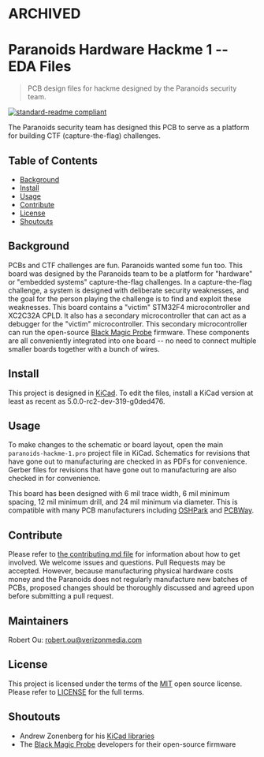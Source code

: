 # ARCHIVED 


# Paranoids Hardware Hackme 1 -- EDA Files
> PCB design files for hackme designed by the Paranoids security team.

[![standard-readme compliant](https://img.shields.io/badge/readme%20style-standard-brightgreen.svg?style=flat-square)](https://github.com/RichardLitt/standard-readme)

The Paranoids security team has designed this PCB to serve as a platform for building CTF (capture-the-flag) challenges.

## Table of Contents

- [Background](#background)
- [Install](#install)
- [Usage](#usage)
- [Contribute](#contribute)
- [License](#license)
- [Shoutouts](#shoutouts)

## Background

PCBs and CTF challenges are fun. Paranoids wanted some fun too. This board was designed by the Paranoids team to be a platform for "hardware" or "embedded systems" capture-the-flag challenges. In a capture-the-flag challenge, a system is designed with deliberate security weaknesses, and the goal for the person playing the challenge is to find and exploit these weaknesses. This board contains a "victim" STM32F4 microcontroller and XC2C32A CPLD. It also has a secondary microcontroller that can act as a debugger for the "victim" microcontroller. This secondary microcontroller can run the open-source [Black Magic Probe](https://github.com/blacksphere/blackmagic) firmware. These components are all conveniently integrated into one board -- no need to connect multiple smaller boards together with a bunch of wires.

## Install

This project is designed in [KiCad](http://kicad-pcb.org/). To edit the files, install a KiCad version at least as recent as 5.0.0-rc2-dev-319-g0ded476.

## Usage

To make changes to the schematic or board layout, open the main `paranoids-hackme-1.pro` project file in KiCad. Schematics for revisions that have gone out to manufacturing are checked in as PDFs for convenience. Gerber files for revisions that have gone out to manufacturing are also checked in for convenience.

This board has been designed with 6 mil trace width, 6 mil minimum spacing, 12 mil minimum drill, and 24 mil minimum via diameter. This is compatible with many PCB manufacturers including [OSHPark](https://oshpark.com/) and [PCBWay](https://www.pcbway.com/).

## Contribute

Please refer to [the contributing.md file](Contributing.md) for information about how to get involved. We welcome issues and questions. Pull Requests may be accepted. However, because manufacturing physical hardware costs money and the Paranoids does not regularly manufacture new batches of PCBs, proposed changes should be thoroughly discussed and agreed upon before submitting a pull request.

## Maintainers
Robert Ou: robert.ou@verizonmedia.com

## License
This project is licensed under the terms of the [MIT](LICENSE-MIT) open source license. Please refer to [LICENSE](LICENSE) for the full terms.

## Shoutouts
* Andrew Zonenberg for his [KiCad libraries](https://github.com/azonenberg/kicad-libraries)
* The [Black Magic Probe](https://github.com/blacksphere/blackmagic) developers for their open-source firmware
